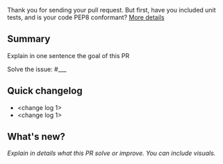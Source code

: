 Thank you for sending your pull request. But first, have you included
unit tests, and is your code PEP8 conformant? [More details](https://github.com/freqtrade/freqtrade/blob/develop/CONTRIBUTING.md)

## Summary

Explain in one sentence the goal of this PR

Solve the issue: #___

## Quick changelog

- <change log 1>
- <change log 1>

## What's new?

*Explain in details what this PR solve or improve. You can include visuals.* 
